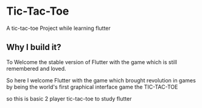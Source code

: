 # Tic-Tac-Toe

A tic-tac-toe Project while learning flutter

## Why I build it?
To Welcome the stable version of Flutter with the game which is still remembered and loved. 

So here I welcome Flutter with the game which brought revolution in games by being the world's first graphical interface game 
the TIC-TAC-TOE

so this is basic 2 player tic-tac-toe to study flutter



